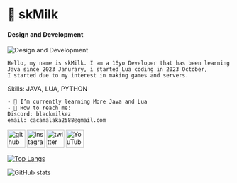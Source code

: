 # 🥛 skMilk

#### Design and Development
![Design and Development](https://yt3.googleusercontent.com/AXLpV_CCjmbsCXe1Pg4W3jRFv-AKelEzqjlx1IEBf4nwZC2vehdB9TAB2F-nRErqJDl3wH-t3Q=w1707-fcrop64=1,00005a57ffffa5a8-k-c0xffffffff-no-nd-rj)
```
Hello, my name is skMilk. I am a 16yo Developer that has been learning Java since 2023 Janurary, i started Lua coding in 2023 October,
I started due to my interest in making games and servers.
```

Skills: JAVA, LUA, PYTHON
```
- 📖 I’m currently learning More Java and Lua 
- 📧 How to reach me:
Discord: blackmilkez
email: cacamalaka2588@gmail.com 

```

[<img src='https://cdn.jsdelivr.net/npm/simple-icons@3.0.1/icons/github.svg' alt='github' height='40'>](https://github.com/skMilk)  [<img src='https://cdn.jsdelivr.net/npm/simple-icons@3.0.1/icons/instagram.svg' alt='instagram' height='40'>](https://www.instagram.com/akhqlid/)  [<img src='https://cdn.jsdelivr.net/npm/simple-icons@3.0.1/icons/twitter.svg' alt='twitter' height='40'>](https://twitter.com/dobalobscrust)  [<img src='https://cdn.jsdelivr.net/npm/simple-icons@3.0.1/icons/youtube.svg' alt='YouTube' height='40'>](https://www.youtube.com/channel/wsynr)  

[![Top Langs](https://github-readme-stats.vercel.app/api/top-langs/?username=skMilk)](https://github.com/anuraghazra/github-readme-stats)

![GitHub stats](https://github-readme-stats.vercel.app/api?username=skMilk&show_icons=true)  


